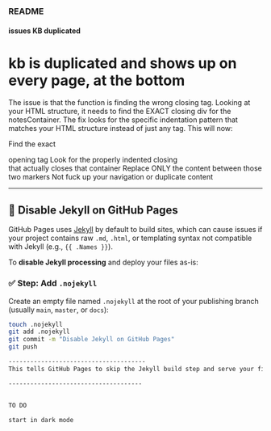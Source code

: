 ### README


#### issues KB duplicated

# kb is duplicated and shows up on every page, at the bottom

The issue is that the function is finding the wrong closing </div> tag. Looking at your HTML structure, it needs to find the EXACT closing div for the notesContainer. The fix looks for the specific indentation pattern that matches your HTML structure instead of just any </div> tag.
This will now:

Find the exact <div class="notes-grid" id="notesContainer"> opening tag
Look for the properly indented closing </div> that actually closes that container
Replace ONLY the content between those two markers
Not fuck up your navigation or duplicate content

----------------------------

## 🚫 Disable Jekyll on GitHub Pages

GitHub Pages uses [Jekyll](https://jekyllrb.com/) by default to build sites, which can cause issues if your project contains raw `.md`, `.html`, or templating syntax not compatible with Jekyll (e.g., `{{ .Names }}`).

To **disable Jekyll processing** and deploy your files as-is:

### ✅ Step: Add `.nojekyll`

Create an empty file named `.nojekyll` at the root of your publishing branch (usually `main`, `master`, or `docs`):

```bash
touch .nojekyll
git add .nojekyll
git commit -m "Disable Jekyll on GitHub Pages"
git push

--------------------------------------
This tells GitHub Pages to skip the Jekyll build step and serve your files directly.

-------------------------------------


TO DO

start in dark mode
